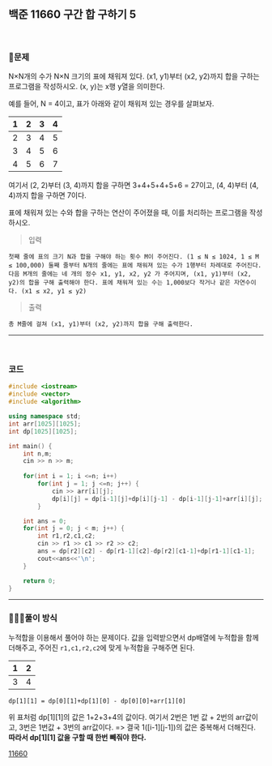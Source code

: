 ## 백준 11660 구간 합 구하기 5

&nbsp;
### 🧐문제
N×N개의 수가 N×N 크기의 표에 채워져 있다. (x1, y1)부터 (x2, y2)까지 합을 구하는 프로그램을 작성하시오. (x, y)는 x행 y열을 의미한다.

예를 들어, N = 4이고, 표가 아래와 같이 채워져 있는 경우를 살펴보자.

|1|2|3|4|
|---|---|---|---|
|2|3|4|5|
|3|4|5|6|
|4|5|6|7|

여기서 (2, 2)부터 (3, 4)까지 합을 구하면 3+4+5+4+5+6 = 27이고, (4, 4)부터 (4, 4)까지 합을 구하면 7이다.

표에 채워져 있는 수와 합을 구하는 연산이 주어졌을 때, 이를 처리하는 프로그램을 작성하시오.
&nbsp;

>입력 

    첫째 줄에 표의 크기 N과 합을 구해야 하는 횟수 M이 주어진다. (1 ≤ N ≤ 1024, 1 ≤ M ≤ 100,000) 둘째 줄부터 N개의 줄에는 표에 채워져 있는 수가 1행부터 차례대로 주어진다. 다음 M개의 줄에는 네 개의 정수 x1, y1, x2, y2 가 주어지며, (x1, y1)부터 (x2, y2)의 합을 구해 출력해야 한다. 표에 채워져 있는 수는 1,000보다 작거나 같은 자연수이다. (x1 ≤ x2, y1 ≤ y2)

>출력

    총 M줄에 걸쳐 (x1, y1)부터 (x2, y2)까지 합을 구해 출력한다.

***
&nbsp;
### 코드
```cpp
#include <iostream>
#include <vector>
#include <algorithm>

using namespace std;
int arr[1025][1025];
int dp[1025][1025];

int main() {
    int n,m;
    cin >> n >> m;
    
    for(int i = 1; i <=n; i++)
        for(int j = 1; j <=n; j++) {
            cin >> arr[i][j];
            dp[i][j] = dp[i-1][j]+dp[i][j-1] - dp[i-1][j-1]+arr[i][j];
        }

    int ans = 0;
    for(int j = 0; j < m; j++) {
        int r1,r2,c1,c2;
        cin >> r1 >> c1 >> r2 >> c2;
        ans = dp[r2][c2] - dp[r1-1][c2]-dp[r2][c1-1]+dp[r1-1][c1-1];
        cout<<ans<<'\n';
    }

    return 0;
}
```
***


### 👩🏻‍💻풀이 방식
누적합을 이용해서 풀어야 하는 문제이다. 값을 입력받으면서 dp배열에 누적합을 함께 더해주고, 주어진 `r1,c1,r2,c2`에 맞게 누적합을 구해주면 된다.

|1|2|
|--|--|
|3|4|

`dp[1][1] = dp[0][1]+dp[1][0] - dp[0][0]+arr[1][0]`

위 표처럼 dp[1][1]의 값은 1+2+3+4의 값이다. 여기서 2번은 1번 값  + 2번의 arr값이고, 3번은 1번값 + 3번의 arr값이다. 
=> 결국 1([i-1][j-1])의 값은 중복해서 더해진다. **따라서 dp[1][1] 값을 구할 때 한번 빼줘야 한다.**




[11660](https://www.acmicpc.net/problem/11660, "baekjoon")
